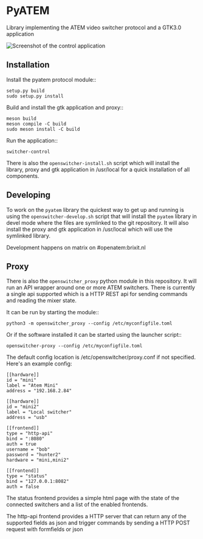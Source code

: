 PyATEM
======

Library implementing the ATEM video switcher protocol and a GTK3.0 application

![Screenshot of the control application](https://brixit.nl/openatem.png)

Installation
------------

Install the pyatem protocol module::

    setup.py build
    sudo setup.py install

Build and install the gtk application and proxy::

    meson build
    meson compile -C build
    sudo meson install -C build

Run the application::

    switcher-control

There is also the `openswitcher-install.sh` script which will install the library, proxy and gtk application in
/usr/local for a quick installation of all components.

Developing
----------

To work on the `pyatem` library the quickest way to get up and running is using the `openswitcher-develop.sh` script
that will install the `pyatem` library in devel mode where the files are symlinked to the git repository. It will also
install the proxy and gtk application in /usr/local which will use the symlinked library.

Development happens on matrix on #openatem:brixit.nl

Proxy
-----

There is also the `openswitcher_proxy` python module in this repository. It will run an API wrapper around one or
more ATEM switchers. There is currently a single api supported which is a HTTP REST api for sending commands and
reading the mixer state.

It can be run by starting the module::

    python3 -m openswitcher_proxy --config /etc/myconfigfile.toml

Or if the software installed it can be started using the launcher script::

    openswitcher-proxy --config /etc/myconfigfile.toml

The default config location is /etc/openswitcher/proxy.conf if not specified. Here's an example config:

    [[hardware]]
    id = "mini"
    label = "Atem Mini"
    address = "192.168.2.84"

    [[hardware]]
    id = "mini2"
    label = "Local switcher"
    address = "usb"

    [[frontend]]
    type = "http-api"
    bind = ":8080"
    auth = true
    username = "bob"
    password = "hunter2"
    hardware = "mini,mini2"
     
    [[frontend]]
    type = "status"
    bind = "127.0.0.1:8082"
    auth = false

The status frontend provides a simple html page with the state of the connected switchers and a list
of the enabled frontends.

The http-api frontend provides a HTTP server that can return any of the supported fields as json and
trigger commands by sending a HTTP POST request with formfields or json